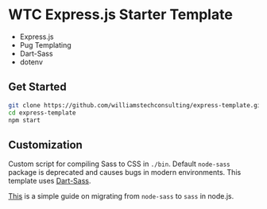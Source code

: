 # WTC Express.js Starter Template

- Express.js
- Pug Templating
- Dart-Sass
- dotenv

## Get Started

```bash
git clone https://github.com/williamstechconsulting/express-template.git
cd express-template
npm start
```

## Customization
Custom script for compiling Sass to CSS in `./bin`. Default `node-sass` package is deprecated and causes bugs in modern environments. This template uses [Dart-Sass](https://sass-lang.com/dart-sass/).

[This](https://dev.to/ccreusat/migrating-from-node-sass-to-sass-dart-sass-with-npm-3g3c) is a simple guide on migrating from `node-sass` to `sass` in node.js.